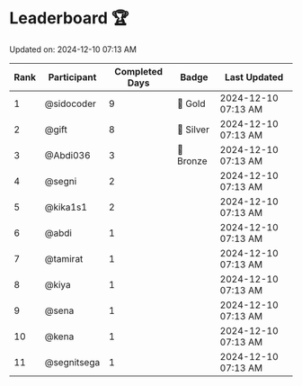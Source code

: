 # Leaderboard 🏆

Updated on: 2024-12-10 07:13 AM

| Rank | Participant       | Completed Days | Badge      | Last Updated         |
|------|-------------------|----------------|------------|----------------------|
| 1    | @sidocoder        | 9              | 🏅 Gold     | 2024-12-10 07:13 AM |
| 2    | @gift             | 8              | 🥈 Silver   | 2024-12-10 07:13 AM |
| 3    | @Abdi036          | 3              | 🥉 Bronze   | 2024-12-10 07:13 AM |
| 4    | @segni            | 2              |            | 2024-12-10 07:13 AM |
| 5    | @kika1s1          | 2              |            | 2024-12-10 07:13 AM |
| 6    | @abdi             | 1              |            | 2024-12-10 07:13 AM |
| 7    | @tamirat          | 1              |            | 2024-12-10 07:13 AM |
| 8    | @kiya             | 1              |            | 2024-12-10 07:13 AM |
| 9    | @sena             | 1              |            | 2024-12-10 07:13 AM |
| 10   | @kena             | 1              |            | 2024-12-10 07:13 AM |
| 11   | @segnitsega       | 1              |            | 2024-12-10 07:13 AM |
